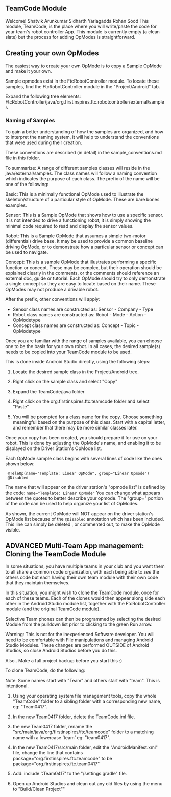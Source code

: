 ## TeamCode Module

Welcome!
Shatvik Arunkumar
Sidharth Yarlagadda
Rohan Sood
This module, TeamCode, is the place where you will write/paste the code for your team's
robot controller App. This module is currently empty (a clean slate) but the
process for adding OpModes is straightforward.

## Creating your own OpModes

The easiest way to create your own OpMode is to copy a Sample OpMode and make it your own.

Sample opmodes exist in the FtcRobotController module.
To locate these samples, find the FtcRobotController module in the "Project/Android" tab.

Expand the following tree elements:
 FtcRobotController/java/org.firstinspires.ftc.robotcontroller/external/samples

### Naming of Samples

To gain a better understanding of how the samples are organized, and how to interpret the
naming system, it will help to understand the conventions that were used during their creation.

These conventions are described (in detail) in the sample_conventions.md file in this folder.

To summarize: A range of different samples classes will reside in the java/external/samples.
The class names will follow a naming convention which indicates the purpose of each class.
The prefix of the name will be one of the following:

Basic:  	This is a minimally functional OpMode used to illustrate the skeleton/structure
            of a particular style of OpMode.  These are bare bones examples.

Sensor:    	This is a Sample OpMode that shows how to use a specific sensor.
            It is not intended to drive a functioning robot, it is simply showing the minimal code
            required to read and display the sensor values.

Robot:	    This is a Sample OpMode that assumes a simple two-motor (differential) drive base.
            It may be used to provide a common baseline driving OpMode, or
            to demonstrate how a particular sensor or concept can be used to navigate.

Concept:	This is a sample OpMode that illustrates performing a specific function or concept.
            These may be complex, but their operation should be explained clearly in the comments,
            or the comments should reference an external doc, guide or tutorial.
            Each OpMode should try to only demonstrate a single concept so they are easy to
            locate based on their name.  These OpModes may not produce a drivable robot.

After the prefix, other conventions will apply:

* Sensor class names are constructed as:    Sensor - Company - Type
* Robot class names are constructed as:     Robot - Mode - Action - OpModetype
* Concept class names are constructed as:   Concept - Topic - OpModetype

Once you are familiar with the range of samples available, you can choose one to be the
basis for your own robot.  In all cases, the desired sample(s) needs to be copied into
your TeamCode module to be used.

This is done inside Android Studio directly, using the following steps:

 1) Locate the desired sample class in the Project/Android tree.

 2) Right click on the sample class and select "Copy"

 3) Expand the  TeamCode/java folder

 4) Right click on the org.firstinspires.ftc.teamcode folder and select "Paste"

 5) You will be prompted for a class name for the copy.
    Choose something meaningful based on the purpose of this class.
    Start with a capital letter, and remember that there may be more similar classes later.

Once your copy has been created, you should prepare it for use on your robot.
This is done by adjusting the OpMode's name, and enabling it to be displayed on the
Driver Station's OpMode list.

Each OpMode sample class begins with several lines of code like the ones shown below:

```
 @TeleOp(name="Template: Linear OpMode", group="Linear Opmode")
 @Disabled
```

The name that will appear on the driver station's "opmode list" is defined by the code:
 ``name="Template: Linear OpMode"``
You can change what appears between the quotes to better describe your opmode.
The "group=" portion of the code can be used to help organize your list of OpModes.

As shown, the current OpMode will NOT appear on the driver station's OpMode list because of the
  ``@Disabled`` annotation which has been included.
This line can simply be deleted , or commented out, to make the OpMode visible.



## ADVANCED Multi-Team App management:  Cloning the TeamCode Module

In some situations, you have multiple teams in your club and you want them to all share
a common code organization, with each being able to *see* the others code but each having
their own team module with their own code that they maintain themselves.

In this situation, you might wish to clone the TeamCode module, once for each of these teams.
Each of the clones would then appear along side each other in the Android Studio module list,
together with the FtcRobotController module (and the original TeamCode module).

Selective Team phones can then be programmed by selecting the desired Module from the pulldown list
prior to clicking to the green Run arrow.

Warning:  This is not for the inexperienced Software developer.
You will need to be comfortable with File manipulations and managing Android Studio Modules.
These changes are performed OUTSIDE of Android Studios, so close Android Studios before you do this.
 
Also.. Make a full project backup before you start this :)

To clone TeamCode, do the following:

Note: Some names start with "Team" and others start with "team".  This is intentional.

1)  Using your operating system file management tools, copy the whole "TeamCode"
    folder to a sibling folder with a corresponding new name, eg: "Team0417".

2)  In the new Team0417 folder, delete the TeamCode.iml file.

3)  the new Team0417 folder, rename the "src/main/java/org/firstinspires/ftc/teamcode" folder
    to a matching name with a lowercase 'team' eg:  "team0417".

4)  In the new Team0417/src/main folder, edit the "AndroidManifest.xml" file, change the line that contains
         package="org.firstinspires.ftc.teamcode"
    to be
         package="org.firstinspires.ftc.team0417"

5)  Add:    include ':Team0417' to the "/settings.gradle" file.
    
6)  Open up Android Studios and clean out any old files by using the menu to "Build/Clean Project""
